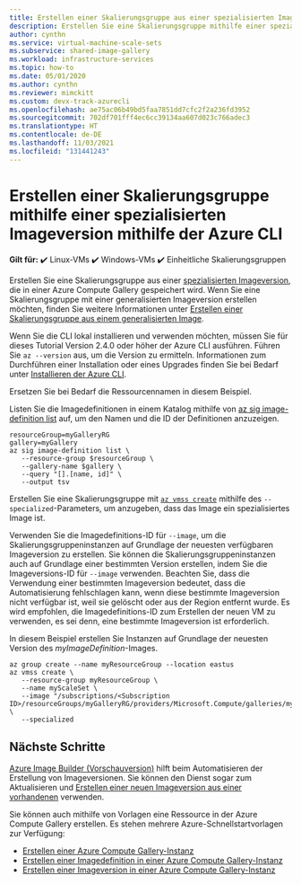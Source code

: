 ```yaml
---
title: Erstellen einer Skalierungsgruppe aus einer spezialisierten Imageversion mithilfe der Azure CLI
description: Erstellen Sie eine Skalierungsgruppe mithilfe einer spezialisierten Imageversion in einer Azure Compute Gallery mithilfe der Azure CLI.
author: cynthn
ms.service: virtual-machine-scale-sets
ms.subservice: shared-image-gallery
ms.workload: infrastructure-services
ms.topic: how-to
ms.date: 05/01/2020
ms.author: cynthn
ms.reviewer: mimckitt
ms.custom: devx-track-azurecli
ms.openlocfilehash: ae75ac06b49bd5faa7851dd7cfc2f2a236fd3952
ms.sourcegitcommit: 702df701fff4ec6cc39134aa607d023c766adec3
ms.translationtype: HT
ms.contentlocale: de-DE
ms.lasthandoff: 11/03/2021
ms.locfileid: "131441243"
---
```

# <a name="create-a-scale-set-using-a-specialized-image-version-with-the-azure-cli"></a>Erstellen einer Skalierungsgruppe mithilfe einer spezialisierten Imageversion mithilfe der Azure CLI

**Gilt für:** :heavy_check_mark: Linux-VMs :heavy_check_mark: Windows-VMs :heavy_check_mark: Einheitliche Skalierungsgruppen

Erstellen Sie eine Skalierungsgruppe aus einer [spezialisierten Imageversion](../virtual-machines/shared-image-galleries.md#generalized-and-specialized-images), die in einer Azure Compute Gallery gespeichert wird. Wenn Sie eine Skalierungsgruppe mit einer generalisierten Imageversion erstellen möchten, finden Sie weitere Informationen unter [Erstellen einer Skalierungsgruppe aus einem generalisierten Image](instance-generalized-image-version-cli.md).

Wenn Sie die CLI lokal installieren und verwenden möchten, müssen Sie für dieses Tutorial Version 2.4.0 oder höher der Azure CLI ausführen. Führen Sie `az --version` aus, um die Version zu ermitteln. Informationen zum Durchführen einer Installation oder eines Upgrades finden Sie bei Bedarf unter [Installieren der Azure CLI]( /cli/azure/install-azure-cli).

Ersetzen Sie bei Bedarf die Ressourcennamen in diesem Beispiel. 

Listen Sie die Imagedefinitionen in einem Katalog mithilfe von [az sig image-definition list](/cli/azure/sig/image-definition#az_sig_image_definition_list) auf, um den Namen und die ID der Definitionen anzuzeigen.

```azurecli-interactive 
resourceGroup=myGalleryRG
gallery=myGallery
az sig image-definition list \
   --resource-group $resourceGroup \
   --gallery-name $gallery \
   --query "[].[name, id]" \
   --output tsv
```

Erstellen Sie eine Skalierungsgruppe mit [`az vmss create`](/cli/azure/vmss#az_vmss_create) mithilfe des `--specialized`-Parameters, um anzugeben, dass das Image ein spezialisiertes Image ist.

Verwenden Sie die Imagedefinitions-ID für `--image`, um die Skalierungsgruppeninstanzen auf Grundlage der neuesten verfügbaren Imageversion zu erstellen. Sie können die Skalierungsgruppeninstanzen auch auf Grundlage einer bestimmten Version erstellen, indem Sie die Imageversions-ID für `--image` verwenden. Beachten Sie, dass die Verwendung einer bestimmten Imageversion bedeutet, dass die Automatisierung fehlschlagen kann, wenn diese bestimmte Imageversion nicht verfügbar ist, weil sie gelöscht oder aus der Region entfernt wurde. Es wird empfohlen, die Imagedefinitions-ID zum Erstellen der neuen VM zu verwenden, es sei denn, eine bestimmte Imageversion ist erforderlich.

In diesem Beispiel erstellen Sie Instanzen auf Grundlage der neuesten Version des *myImageDefinition*-Images.

```azurecli
az group create --name myResourceGroup --location eastus
az vmss create \
   --resource-group myResourceGroup \
   --name myScaleSet \
   --image "/subscriptions/<Subscription ID>/resourceGroups/myGalleryRG/providers/Microsoft.Compute/galleries/myGallery/images/myImageDefinition" \
   --specialized
```


## <a name="next-steps"></a>Nächste Schritte
[Azure Image Builder (Vorschauversion)](../virtual-machines/image-builder-overview.md) hilft beim Automatisieren der Erstellung von Imageversionen. Sie können den Dienst sogar zum Aktualisieren und [Erstellen einer neuen Imageversion aus einer vorhandenen](../virtual-machines/linux/image-builder-gallery-update-image-version.md) verwenden. 

Sie können auch mithilfe von Vorlagen eine Ressource in der Azure Compute Gallery erstellen. Es stehen mehrere Azure-Schnellstartvorlagen zur Verfügung: 

- [Erstellen einer Azure Compute Gallery-Instanz](https://azure.microsoft.com/resources/templates/sig-create/)
- [Erstellen einer Imagedefinition in einer Azure Compute Gallery-Instanz](https://azure.microsoft.com/resources/templates/sig-image-definition-create/)
- [Erstellen einer Imageversion in einer Azure Compute Gallery-Instanz](https://azure.microsoft.com/resources/templates/sig-image-version-create/)